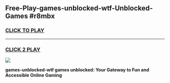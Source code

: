 
## Free-Play-games-unblocked-wtf-Unblocked-Games #r8mbx
<h3>
<a href="https://news.freeplayer.one?title=games-unblocked-wtf&ref=8M">CLICK TO PLAY</a></h3>
<hr>

<h3>
<a href="https://news.freeplayer.one?title=games-unblocked-wtf&ref=8M">CLICK 2 PLAY</a>
  
</h3>

<a href="https://news.freeplayer.one?title=games-unblocked-wtf&ref=8M"><img src="https://clearcache.store/games.png"></a>


**games-unblocked-wtf games unblocked: Your Gateway to Fun and Accessible Online Gaming**
